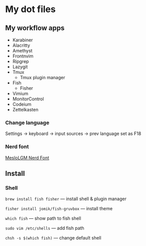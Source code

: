 # My dot files

## My workflow apps

- Karabiner
- Alacritty
- Amethyst
- Frontnvim
- Ripgrep
- Lazygit
- Tmux
  - Tmux plugin manager
- Fish
  - Fisher
- Vimium
- MonitorControl
- Codeium
- Zettelkasten

### Change language

Settings -> keyboard -> input sources -> prev language set as F18

### Nerd font

[MesloLGM Nerd Font](https://www.nerdfonts.com/font-downloads)

## Install

### Shell

`brew install fish fisher` — install shell & plugin manager

`fisher install jomik/fish-gruvbox` — install theme

`which fish` — show path to fish shell

`sudo vim /etc/shells` — add fish path

`chsh -s $(which fish)` — change default shell
